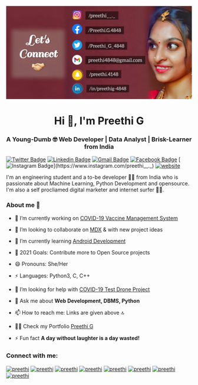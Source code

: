 
<img src="https://github.com/preethi4848/preethi4848/blob/main/img.png">

<h1 align="center">Hi 👋, I'm Preethi G</h1>

<!--![Hello](Hello.gif) 



<h1 class="mb-0" ><a target="_top" href="#" ><img src="https://blog.flamingtext.com/blog/2020/10/13/flamingtext_com_1602602138_825462897.gif" border="0" alt="Logo Design by Preethi" title="Logo Design by Preethi"></a>
                       <!-- PREETHI
                        <span class="text-primary">G</span>
                    </h1>-->
                    
<h3 align="center">A Young-Dumb 🤓 Web Developer | Data Analyst | Brisk-Learner from India </h3>

<!--<p align="left"> <a href="https://twitter.com/Preethi_G_4848" target="blank"><img src="https://img.shields.io/twitter/follow/Preethi_G_4848?logo=twitter&style=for-the-badge" alt="preethi" /></a> </p>-->

[![Twitter Badge](http://img.shields.io/badge/-@Preethi_G_4848-1ca0f1?style=social&logo=twitter&logoColor=blue&link=https://twitter.com/Preethi_G_4848)](https://twitter.com/Preethi_G_4848) 
[![Linkedin Badge](https://img.shields.io/badge/-@Preethi_G_4848-blue?style=social&logo=Linkedin&logoColor=blue&link=https://www.linkedin.com/in/preethig-4848)](https://www.linkedin.com/in/preethig-4848)
[![Gmail Badge](https://img.shields.io/badge/-Preethi4848@gmail.om-c14438?style=social&logo=Gmail&logoColor=red&link=mailto:preethi4848@gmail.com)](mailto:preethi4848@gmail.com) [![Facebook Badge](https://img.shields.io/badge/-@Preethi.G.4848-4267b2?style=social&&logo=Facebook&logoColor=blue&link=https://www.facebook.com/Preethi.G.4848)](https://www.facebook.com/Preethi.G.4848) 
[![Instagram Badge](https://img.shields.io/badge/-@Preethi__._-833ab4?style=social&logo=Instagram&logoColor=A14DAF&link=https://www.instagram.com/preethi__._)](https://www.instagram.com/preethi__._) 
 [![website](https://img.shields.io/badge/Website-Preethi.G-2648ff?style=flat-square&logo=google-chrome)](https://preethi4848.github.io/My-Porfolio/)

I'm an engineering student and a to-be developer 👨‍💻 from India who is passionate about Machine Learning, Python Development and opensource. I'm also a self procliamed digital marketer and internet surfer 🏄‍♂️. 

### About me :eyes:

- 🔭 I’m currently working on [COVID-19 Vaccine Management System](https://github.com/preethi4848/COVID-19-Vaccine-Management-System)

- 👯  I’m looking to collaborate on [MDX](https://github.com/mdx-js/mdx) & with new project ideas

- 🌱 I’m currently learning [Android Development](https://developer.android.com/)

- 🥅 2021 Goals: Contribute more to Open Source projects

- 😄 Pronouns: She/Her

- ⚡ Languages: Python3, C, C++

- 🤔 I’m looking for help with [COVID-19 Test Drone Project](https://github.com/#)

- 💬 Ask me about **Web Development, DBMS, Python**

- 📫 How to reach me: Links are given above 🔝

- 👨‍💻 Check my Portfolio [Preethi G](https://preethi4848.github.io/My-Porfolio/)

- ⚡ Fun fact **A day without laughter is a day wasted!**

<h3 align="left">Connect with me:</h3>
<p align="left">
<a href="https://codepen.io/#" target="blank"><img align="center" src="https://cdn.jsdelivr.net/npm/simple-icons@3.0.1/icons/codepen.svg" alt="preethi" height="30" width="40" /></a>
<a href="https://dev.to/preethi_g" target="blank"><img align="center" src="https://cdn.jsdelivr.net/npm/simple-icons@3.0.1/icons/dev-dot-to.svg" alt="preethi" height="30" width="40" /></a>
<a href="
https://twitter.com/Preethi_G_4848?s=09" target="blank"><img align="center" src="https://cdn.jsdelivr.net/npm/simple-icons@3.0.1/icons/twitter.svg" alt="preethi" height="30" width="40" /></a>
<a href="https://www.linkedin.com/in/preethig-4848" target="blank"><img align="center" src="https://cdn.jsdelivr.net/npm/simple-icons@3.0.1/icons/linkedin.svg" alt="preethi" height="30" width="40" /></a>
<a href="https://www.instagram.com/preethi__._/" target="blank"><img align="center" src="https://cdn.jsdelivr.net/npm/simple-icons@3.0.1/icons/instagram.svg" alt="preethi" height="30" width="40" /></a>
<a href="https://www.facebook.com/Preethi.G.4848" target="blank"><img align="center" src="https://cdn.jsdelivr.net/npm/simple-icons@3.0.1/icons/facebook.svg" alt="preethi" height="30" width="40" /></a>
<a href="https://medium.com/@preethi4848" target="blank"><img align="center" src="https://cdn.jsdelivr.net/npm/simple-icons@3.0.1/icons/medium.svg" alt="preethi" height="30" width="40" /></a>
<a href="https://t.me/PreethiG_4848" target="blank"><img align="center" src="https://cdn.jsdelivr.net/npm/simple-icons@3.0.1/icons/telegram.svg" alt="preethi" height="30" width="40" /></a>
</p>
